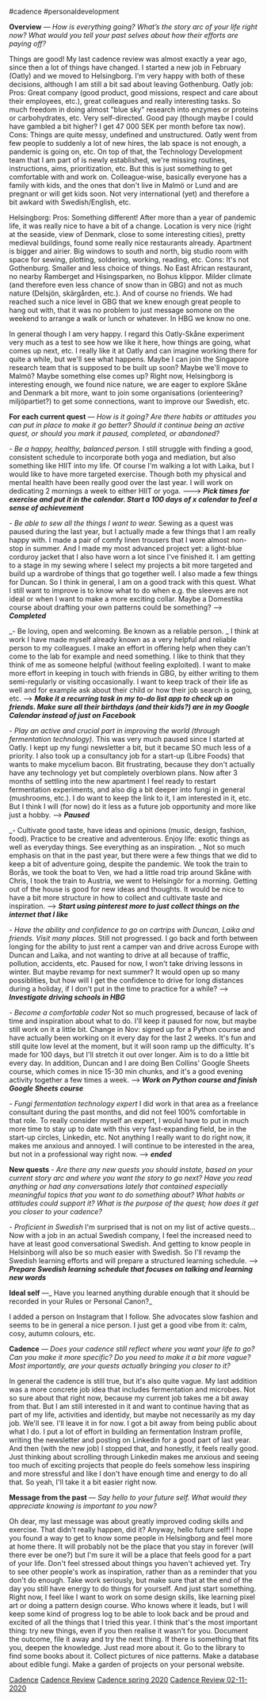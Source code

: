 #cadence #personaldevelopment 

**Overview** — _How is everything going? What’s the story arc of your life right now? What would you tell your past selves about how their efforts are paying off?_

Things are good! My last cadence review was almost exactly a year ago, since then a lot of things have changed. I started a new job in February (Oatly) and we moved to Helsingborg. I'm very happy with both of these decisions, although I am still a bit sad about leaving Gothenburg. 
Oatly job: 
Pros: Great company (good product, good missions, respect and care about their employees, etc.), great colleagues and really interesting tasks. So much freedom in doing almost "blue sky" research into enzymes or proteins or carbohydrates, etc. Very self-directed. Good pay (though maybe I could have gambled a bit higher? I get 47 000 SEK per month before tax now). 
Cons: Things are quite messy, undefined and unstructured. Oatly went from few people to suddenly a lot of new hires, the lab space is not enough, a pandemic is going on, etc. On top of that, the Technology Development team that I am part of is newly established, we're missing routines, instructions, aims, prioritization, etc. But this is just something to get comfortable with and work on. Colleague-wise, basically everyone has a family with kids, and the ones that don't live in Malmö or Lund and are pregnant or will get kids soon. Not very international (yet) and therefore a bit awkard with Swedish/English, etc. 

Helsingborg: 
Pros: Something different! After more than a year of pandemic life, it was really nice to have a bit of a change. Location is very nice (right at the seaside, view of Denmark, close to some interesting cities), pretty medieval buildings, found some really nice restaurants already. Apartment is bigger and airier. Big windows to south and north, big studio room with space for sewing, plotting, soldering, working, reading, etc. 
Cons: It's not Gothenburg. Smaller and less choice of things. No East African restaurant, no nearby Ramberget and Hisingsparken, no Bohus klippor. Milder climate (and therefore even less chance of snow than in GBG) and not as much nature (Delsjön, skärgården, etc.). And of course no friends. We had reached such a nice level in GBG that we knew enough great people to hang out with, that it was no problem to just message somone on the weekend to arrange a walk or lunch or whatever. In HBG we know no one. 

In general though I am very happy. I regard this Oatly-Skåne experiment very much as a test to see how we like it here, how things are going, what comes up next, etc. I really like it at Oatly and can imagine working there for quite a while, but we'll see what happens. Maybe I can join the Singapore research team that is supposed to be built up soon? Maybe we'll move to Malmö? Maybe something else comes up? Right now, Helsingborg is interesting enough, we found nice nature, we are eager to explore Skåne and Denmark a bit more, want to join some organisations (orienteering? miljöpartiet?) to get some connections, want to improve our Swedish, etc. 

**For each current quest** — _How is it going? Are there habits or attitudes you can put in place to make it go better? Should it continue being an active quest, or should you mark it paused, completed, or abandoned?_

_- Be a happy, healthy, balanced person._
I still struggle with finding a good, consistent schedule to incorporate both yoga and mediation, but also something like HIIT into my life. Of course I'm walking a lot with Laika, but I would like to have more targeted exercise. Though both my physical and mental health have been really good over the last year.
I will work on dedicating 2 mornings a week to either HIIT or yoga.
---> ***Pick times for exercise and put it in the calendar. Start a 100 days of x calendar to feel a sense of achievement***

_- Be able to sew all the things I want to wear._
Sewing as a quest was paused during the last year, but I actually made a few things that I am really happy with. I made a pair of comfy linen trousers that I wore almost non-stop in summer. And I made my most advanced project yet: a light-blue corduroy jacket that I also have worn a lot since I've finished it. I am getting to a stage in my sewing where I select my projects a bit more targeted and build up a wardrobe of things that go together well. I also made a few things for Duncan. So I think in general, I am on a good track with this quest. What I still want to improve is to know what to do when e.g. the sleeves are not ideal or when I want to make a more exciting collar. Maybe a Domestika course about drafting your own patterns could be something?
--> ***Completed***

_- Be loving, open and welcoming. Be known as a reliable person. _
I think at work I have made myself already known as a very helpful and reliable person to my colleagues. I make an effort in offering help when they can't come to the lab for example and need something. I like to think that they think of me as someone helpful (without feeling exploited). 
I want to make more effort in keeping in touch with friends in GBG, by either writing to them semi-regularly or visiting occasionally. I want to keep track of their life as well and for example ask about their child or how their job search is going, etc. 
--> ***Make it a recurring task in my to-do list app to check up on friends. Make sure all their birthdays (and their kids?) are in my Google Calendar instead of just on Facebook***

_- Play an active and crucial part in improving the world (through fermentation technology)._
This was very much paused since I started at Oatly. I kept up my fungi newsletter a bit, but it became SO much less of a priority. I also took up a consultancy job for a start-up (Libre Foods) that wants to make mycelium bacon. Bit frustrating, because they don't actually have any technology yet but completely overblown plans. 
Now after 3 months of settling into the new apartment I feel ready to restart fermentation experiments, and also dig a bit deeper into fungi in general (mushrooms, etc.). I do want to keep the link to it, I am interested in it, etc. But I think I will (for now) do it less as a future job opportunity and more like just a hobby. 
--> ***Paused***

_- Cultivate good taste, have ideas and opinions (music, design, fashion, food). Practice to be creative and adventerous. Enjoy life: exotic things as well as everyday things. See everything as an inspiration. _
Not so much emphasis on that in the past year, but there were a few things that we did to keep a bit of adventure going, despite the pandemic. We took the train to Borås, we took the boat to Ven, we had a little road trip around Skåne with Chris, I took the train to Austria, we went to Helsingör for a morning. Getting out of the house is good for new ideas and thoughts. It would be nice to have a bit more structure in how to collect and cultivate taste and inspiration. 
--> ***Start using pinterest more to just collect things on the internet that I like***

_- Have the ability and confidence to go on cartrips with Duncan, Laika and friends. Visit many places._
Still not progressed. I go back and forth between longing for the ability to just rent a camper van and drive across Europe with Duncan and Laika, and not wanting to drive at all because of traffic, pollution, accidents, etc. Paused for now, I won't take driving lessons in winter. But maybe revamp for next summer? It would open up so many possiblities, but how will I get the confidence to drive for long distances during a holiday, if I don't put in the time to practice for a while?
--> ***Investigate driving schools in HBG***

_- Become a comfortable coder_
Not so much progressed, because of lack of time and inspiration about what to do. I'll keep it paused for now, but maybe still work on it a little bit.
Change in Nov: signed up for a Python course and have actually been working on it every day for the last 2 weeks. It's fun and still quite low level at the moment, but it will soon ramp up the difficulty. It's made for 100 days, but I'll stretch it out over longer. Aim is to do a little bit every day.
In addition, Duncan and I are doing Ben Collins' Google Sheets course, which comes in nice 15-30 min chunks, and it's a good evening activity together a few times a week.
--> ***Work on Python course and finish Google Sheets course***

_- Fungi fermentation technology expert_
I did work in that area as a freelance consultant during the past months, and did not feel 100% comfortable in that role. To really consider myself an expert, I would have to put in much more time to stay up to date with this very fast-expanding field, be in the start-up circles, Linkedin, etc. Not anything I really want to do right now, it makes me anxious and annoyed. I will continue to be interested in the area, but not in a professional way right now.
--> ***ended***




**New quests** - _Are there any new quests you should instate, based on your current story arc and where you want the story to go next? Have you read anything or had any conversations lately that contained especially meaningful topics that you want to do something about? What habits or attitudes could support it? What is the purpose of the quest; how does it get you closer to your cadence?_

_- Proficient in Swedish_
I'm surprised that is not on my list of active quests... Now with a job in an actual Swedish company, I feel the increased need to have at least good conversational Swedish. And getting to know people in Helsinborg will also be so much easier with Swedish. So I'll revamp the Swedish learning efforts and will prepare a structured learning schedule. 
--> ***Prepare Swedish learning schedule that focuses on talking and learning new words***

**Ideal self** —_ Have you learned anything durable enough that it should be recorded in your Rules or Personal Canon?_

I added a person on Instagram that I follow. She advocates slow fashion and seems to be in general a nice person. I just get a good vibe from it: calm, cosy, autumn colours, etc. 


**Cadence** — _Does your cadence still reflect where you want your life to go? Can you make it more specific? Do you need to make it a bit more vague? Most importantly, are your quests actually bringing you closer to it?_

In general the cadence is still true, but it's also quite vague. My last addition was a more concrete job idea that includes fermentation and microbes. Not so sure about that right now, because my current job takes me a bit away from that. But I am still interested in it and want to continue having that as part of my life, activities and identidy, but maybe not necessarily as my day job. We'll see. I'll leave it in for now. 
I got a bit away from being public about what I do. I put a lot of effort in building an fermentation Instram profile, writing the newsletter and posting on Linkedin for a good part of last year. And then (with the new job) I stopped that, and honestly, it feels really good. Just thinking about scrolling through Linkedin makes me anxious and seeing too much of exciting projects that people do feels somehow less inspiring and more stressful and like I don't have enough time and energy to do all that. So yeah, I'll take it a bit easier right now.


**Message from the past** — _Say hello to your future self. What would they appreciate knowing is important to you now?_


Oh dear, my last message was about greatly improved coding skills and exercise. That didn't really happen, did it? 
Anyway, hello future self! I hope you found a way to get to know some people in Helsingborg and feel more at home there. It will probably not be the place that you stay in forever (will there ever be one?) but I'm sure it will be a place that feels good for a part of your life. Don't feel stressed about things you haven't achieved yet. Try to see other people's work as inspiration, rather than as a reminder that you don't do enough. Take work seriously, but make sure that at the end of the day you still have energy to do things for yourself. And just start something. Right now, I feel like I want to work on some design skills, like learning pixel art or doing a pattern design course. Who knows where it leads, but I will keep some kind of progress log to be able to look back and be proud and excited of all the things that I tried this year. I think that's the most important thing: try new things, even if you then realise it wasn't for you. Document the outcome, file it away and try the next thing. If there is something that fits you, deepen the knowledge. Just read more about it. Go to the library to find some books about it. Collect pictures of nice patterns. Make a database about edible fungi. Make a garden of projects on your personal website. 

[Cadence](private/Cadence/Cadence.md)
[Cadence Review](private/Cadence/Cadence%20Review.md)
[Cadence spring 2020](private/Cadence/Cadence%20spring%202020.md)
[Cadence Review 02-11-2020](private/Cadence/Cadence%20Review%2002-11-2020.md)

